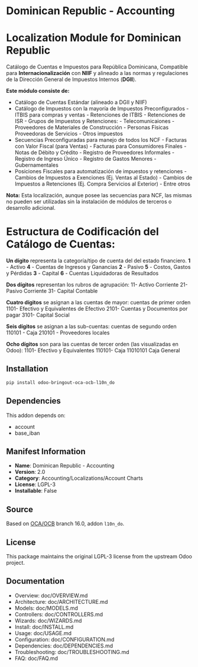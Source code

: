 # Dominican Republic - Accounting



Localization Module for Dominican Republic
===========================================

Catálogo de Cuentas e Impuestos para República Dominicana, Compatible para
**Internacionalización** con **NIIF** y alineado a las normas y regulaciones
de la Dirección General de Impuestos Internos (**DGII**).

**Este módulo consiste de:**

- Catálogo de Cuentas Estándar (alineado a DGII y NIIF)
- Catálogo de Impuestos con la mayoría de Impuestos Preconfigurados
        - ITBIS para compras y ventas
        - Retenciones de ITBIS
        - Retenciones de ISR
        - Grupos de Impuestos y Retenciones:
                - Telecomunicaiones
                - Proveedores de Materiales de Construcción
                - Personas Físicas Proveedoras de Servicios
        - Otros impuestos
- Secuencias Preconfiguradas para manejo de todos los NCF
        - Facturas con Valor Fiscal (para Ventas)
        - Facturas para Consumidores Finales
        - Notas de Débito y Crédito
        - Registro de Proveedores Informales
        - Registro de Ingreso Único
        - Registro de Gastos Menores
        - Gubernamentales
- Posiciones Fiscales para automatización de impuestos y retenciones
        - Cambios de Impuestos a Exenciones (Ej. Ventas al Estado)
        - Cambios de Impuestos a Retenciones (Ej. Compra Servicios al Exterior)
        - Entre otros

**Nota:**
Esta localización, aunque posee las secuencias para NCF, las mismas no pueden
ser utilizadas sin la instalación de módulos de terceros o desarrollo
adicional.

Estructura de Codificación del Catálogo de Cuentas:
===================================================

**Un dígito** representa la categoría/tipo de cuenta del del estado financiero.
**1** - Activo        **4** - Cuentas de Ingresos y Ganancias
**2** - Pasivo        **5** - Costos, Gastos y Pérdidas
**3** - Capital       **6** - Cuentas Liquidadoras de Resultados

**Dos dígitos** representan los rubros de agrupación:
11- Activo Corriente
21- Pasivo Corriente
31- Capital Contable

**Cuatro dígitos** se asignan a las cuentas de mayor: cuentas de primer orden
1101- Efectivo y Equivalentes de Efectivo
2101- Cuentas y Documentos por pagar
3101- Capital Social

**Seis dígitos** se asignan a las sub-cuentas: cuentas de segundo orden
110101 - Caja
210101 - Proveedores locales

**Ocho dígitos** son para las cuentas de tercer orden (las visualizadas
en Odoo):
1101- Efectivo y Equivalentes
110101- Caja
11010101 Caja General
    

## Installation

```bash
pip install odoo-bringout-oca-ocb-l10n_do
```

## Dependencies

This addon depends on:
- account
- base_iban

## Manifest Information

- **Name**: Dominican Republic - Accounting
- **Version**: 2.0
- **Category**: Accounting/Localizations/Account Charts
- **License**: LGPL-3
- **Installable**: False

## Source

Based on [OCA/OCB](https://github.com/OCA/OCB) branch 16.0, addon `l10n_do`.

## License

This package maintains the original LGPL-3 license from the upstream Odoo project.

## Documentation

- Overview: doc/OVERVIEW.md
- Architecture: doc/ARCHITECTURE.md
- Models: doc/MODELS.md
- Controllers: doc/CONTROLLERS.md
- Wizards: doc/WIZARDS.md
- Install: doc/INSTALL.md
- Usage: doc/USAGE.md
- Configuration: doc/CONFIGURATION.md
- Dependencies: doc/DEPENDENCIES.md
- Troubleshooting: doc/TROUBLESHOOTING.md
- FAQ: doc/FAQ.md
